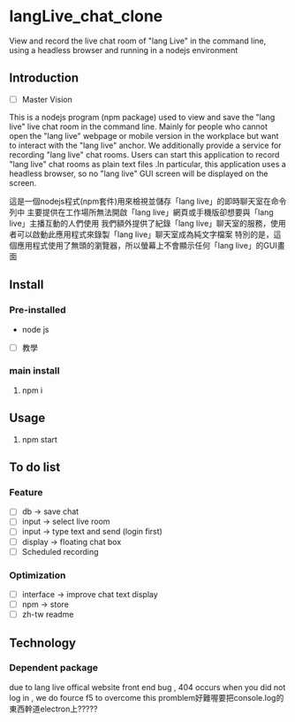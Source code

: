 # langLive_chat_clone

View and record the live chat room of "lang Live" in the command line, using a headless browser and running in a nodejs environment

## Introduction

- [ ] Master Vision

This is a nodejs program (npm package) used to view and save the "lang live" live chat room in the command line. Mainly for people who cannot open the "lang live" webpage or mobile version in the workplace but want to interact with the "lang live" anchor. We additionally provide a service for recording "lang live" chat rooms. Users can start this application to record "lang live" chat rooms as plain text files .In particular, this application uses a headless browser, so no "lang live" GUI screen will be displayed on the screen.

這是一個nodejs程式(npm套件)用來檢視並儲存「lang live」的即時聊天室在命令列中
主要提供在工作場所無法開啟「lang live」網頁或手機版卻想要與「lang live」主播互動的人們使用
我們額外提供了紀錄「lang live」聊天室的服務，使用者可以啟動此應用程式來錄製「lang live」聊天室成為純文字檔案
特別的是，這個應用程式使用了無頭的瀏覽器，所以螢幕上不會顯示任何「lang live」的GUI畫面



## Install

### Pre-installed

- node js

- [ ] 教學

### main install

1. npm i

## Usage

1. npm start

## To do list

### Feature

- [ ] db -> save chat
- [ ] input -> select live room
- [ ] input -> type text and send (login first)
- [ ] display -> floating chat box
- [ ] Scheduled recording

### Optimization

- [ ] interface -> improve chat text display
- [ ] npm -> store
- [ ] zh-tw readme

## Technology

### Dependent package

due to lang live offical website front end bug , 404 occurs when you did not log in , we do fource f5 to overcome this promblem好難喔要把console.log的東西幹道electron上?????